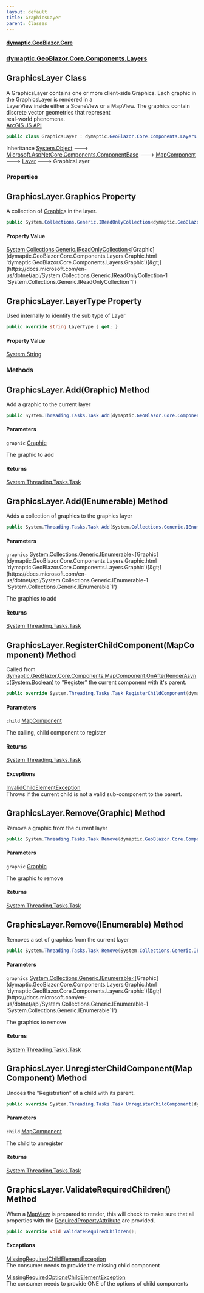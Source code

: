 ```yaml
---
layout: default
title: GraphicsLayer
parent: Classes
---
```

#### [dymaptic.GeoBlazor.Core](index.html 'index')
### [dymaptic.GeoBlazor.Core.Components.Layers](index.html#dymaptic.GeoBlazor.Core.Components.Layers 'dymaptic.GeoBlazor.Core.Components.Layers')

## GraphicsLayer Class

A GraphicsLayer contains one or more client-side Graphics. Each graphic in the GraphicsLayer is rendered in a  
LayerView inside either a SceneView or a MapView. The graphics contain discrete vector geometries that represent  
real-world phenomena.  
<a target="_blank" href="https://developers.arcgis.com/javascript/latest/api-reference/esri-layers-GraphicsLayer.html">ArcGIS JS API</a>

```csharp
public class GraphicsLayer : dymaptic.GeoBlazor.Core.Components.Layers.Layer
```

Inheritance [System.Object](https://docs.microsoft.com/en-us/dotnet/api/System.Object 'System.Object') &#129106; [Microsoft.AspNetCore.Components.ComponentBase](https://docs.microsoft.com/en-us/dotnet/api/Microsoft.AspNetCore.Components.ComponentBase 'Microsoft.AspNetCore.Components.ComponentBase') &#129106; [MapComponent](dymaptic.GeoBlazor.Core.Components.MapComponent.html 'dymaptic.GeoBlazor.Core.Components.MapComponent') &#129106; [Layer](dymaptic.GeoBlazor.Core.Components.Layers.Layer.html 'dymaptic.GeoBlazor.Core.Components.Layers.Layer') &#129106; GraphicsLayer
### Properties

<a name='dymaptic.GeoBlazor.Core.Components.Layers.GraphicsLayer.Graphics'></a>

## GraphicsLayer.Graphics Property

A collection of [Graphic](dymaptic.GeoBlazor.Core.Components.Layers.Graphic.html 'dymaptic.GeoBlazor.Core.Components.Layers.Graphic')s in the layer.

```csharp
public System.Collections.Generic.IReadOnlyCollection<dymaptic.GeoBlazor.Core.Components.Layers.Graphic> Graphics { get; set; }
```

#### Property Value
[System.Collections.Generic.IReadOnlyCollection&lt;](https://docs.microsoft.com/en-us/dotnet/api/System.Collections.Generic.IReadOnlyCollection-1 'System.Collections.Generic.IReadOnlyCollection`1')[Graphic](dymaptic.GeoBlazor.Core.Components.Layers.Graphic.html 'dymaptic.GeoBlazor.Core.Components.Layers.Graphic')[&gt;](https://docs.microsoft.com/en-us/dotnet/api/System.Collections.Generic.IReadOnlyCollection-1 'System.Collections.Generic.IReadOnlyCollection`1')

<a name='dymaptic.GeoBlazor.Core.Components.Layers.GraphicsLayer.LayerType'></a>

## GraphicsLayer.LayerType Property

Used internally to identify the sub type of Layer

```csharp
public override string LayerType { get; }
```

#### Property Value
[System.String](https://docs.microsoft.com/en-us/dotnet/api/System.String 'System.String')
### Methods

<a name='dymaptic.GeoBlazor.Core.Components.Layers.GraphicsLayer.Add(dymaptic.GeoBlazor.Core.Components.Layers.Graphic)'></a>

## GraphicsLayer.Add(Graphic) Method

Add a graphic to the current layer

```csharp
public System.Threading.Tasks.Task Add(dymaptic.GeoBlazor.Core.Components.Layers.Graphic graphic);
```
#### Parameters

<a name='dymaptic.GeoBlazor.Core.Components.Layers.GraphicsLayer.Add(dymaptic.GeoBlazor.Core.Components.Layers.Graphic).graphic'></a>

`graphic` [Graphic](dymaptic.GeoBlazor.Core.Components.Layers.Graphic.html 'dymaptic.GeoBlazor.Core.Components.Layers.Graphic')

The graphic to add

#### Returns
[System.Threading.Tasks.Task](https://docs.microsoft.com/en-us/dotnet/api/System.Threading.Tasks.Task 'System.Threading.Tasks.Task')

<a name='dymaptic.GeoBlazor.Core.Components.Layers.GraphicsLayer.Add(System.Collections.Generic.IEnumerable_dymaptic.GeoBlazor.Core.Components.Layers.Graphic_)'></a>

## GraphicsLayer.Add(IEnumerable<Graphic>) Method

Adds a collection of graphics to the graphics layer

```csharp
public System.Threading.Tasks.Task Add(System.Collections.Generic.IEnumerable<dymaptic.GeoBlazor.Core.Components.Layers.Graphic> graphics);
```
#### Parameters

<a name='dymaptic.GeoBlazor.Core.Components.Layers.GraphicsLayer.Add(System.Collections.Generic.IEnumerable_dymaptic.GeoBlazor.Core.Components.Layers.Graphic_).graphics'></a>

`graphics` [System.Collections.Generic.IEnumerable&lt;](https://docs.microsoft.com/en-us/dotnet/api/System.Collections.Generic.IEnumerable-1 'System.Collections.Generic.IEnumerable`1')[Graphic](dymaptic.GeoBlazor.Core.Components.Layers.Graphic.html 'dymaptic.GeoBlazor.Core.Components.Layers.Graphic')[&gt;](https://docs.microsoft.com/en-us/dotnet/api/System.Collections.Generic.IEnumerable-1 'System.Collections.Generic.IEnumerable`1')

The graphics to add

#### Returns
[System.Threading.Tasks.Task](https://docs.microsoft.com/en-us/dotnet/api/System.Threading.Tasks.Task 'System.Threading.Tasks.Task')

<a name='dymaptic.GeoBlazor.Core.Components.Layers.GraphicsLayer.RegisterChildComponent(dymaptic.GeoBlazor.Core.Components.MapComponent)'></a>

## GraphicsLayer.RegisterChildComponent(MapComponent) Method

Called from [dymaptic.GeoBlazor.Core.Components.MapComponent.OnAfterRenderAsync(System.Boolean)](https://docs.microsoft.com/en-us/dotnet/api/dymaptic.GeoBlazor.Core.Components.MapComponent.OnAfterRenderAsync#dymaptic_GeoBlazor_Core_Components_MapComponent_OnAfterRenderAsync_System_Boolean_ 'dymaptic.GeoBlazor.Core.Components.MapComponent.OnAfterRenderAsync(System.Boolean)') to "Register" the current component with it's parent.

```csharp
public override System.Threading.Tasks.Task RegisterChildComponent(dymaptic.GeoBlazor.Core.Components.MapComponent child);
```
#### Parameters

<a name='dymaptic.GeoBlazor.Core.Components.Layers.GraphicsLayer.RegisterChildComponent(dymaptic.GeoBlazor.Core.Components.MapComponent).child'></a>

`child` [MapComponent](dymaptic.GeoBlazor.Core.Components.MapComponent.html 'dymaptic.GeoBlazor.Core.Components.MapComponent')

The calling, child component to register

#### Returns
[System.Threading.Tasks.Task](https://docs.microsoft.com/en-us/dotnet/api/System.Threading.Tasks.Task 'System.Threading.Tasks.Task')

#### Exceptions

[InvalidChildElementException](dymaptic.GeoBlazor.Core.Exceptions.InvalidChildElementException.html 'dymaptic.GeoBlazor.Core.Exceptions.InvalidChildElementException')  
Throws if the current child is not a valid sub-component to the parent.

<a name='dymaptic.GeoBlazor.Core.Components.Layers.GraphicsLayer.Remove(dymaptic.GeoBlazor.Core.Components.Layers.Graphic)'></a>

## GraphicsLayer.Remove(Graphic) Method

Remove a graphic from the current layer

```csharp
public System.Threading.Tasks.Task Remove(dymaptic.GeoBlazor.Core.Components.Layers.Graphic graphic);
```
#### Parameters

<a name='dymaptic.GeoBlazor.Core.Components.Layers.GraphicsLayer.Remove(dymaptic.GeoBlazor.Core.Components.Layers.Graphic).graphic'></a>

`graphic` [Graphic](dymaptic.GeoBlazor.Core.Components.Layers.Graphic.html 'dymaptic.GeoBlazor.Core.Components.Layers.Graphic')

The graphic to remove

#### Returns
[System.Threading.Tasks.Task](https://docs.microsoft.com/en-us/dotnet/api/System.Threading.Tasks.Task 'System.Threading.Tasks.Task')

<a name='dymaptic.GeoBlazor.Core.Components.Layers.GraphicsLayer.Remove(System.Collections.Generic.IEnumerable_dymaptic.GeoBlazor.Core.Components.Layers.Graphic_)'></a>

## GraphicsLayer.Remove(IEnumerable<Graphic>) Method

Removes a set of graphics from the current layer

```csharp
public System.Threading.Tasks.Task Remove(System.Collections.Generic.IEnumerable<dymaptic.GeoBlazor.Core.Components.Layers.Graphic> graphics);
```
#### Parameters

<a name='dymaptic.GeoBlazor.Core.Components.Layers.GraphicsLayer.Remove(System.Collections.Generic.IEnumerable_dymaptic.GeoBlazor.Core.Components.Layers.Graphic_).graphics'></a>

`graphics` [System.Collections.Generic.IEnumerable&lt;](https://docs.microsoft.com/en-us/dotnet/api/System.Collections.Generic.IEnumerable-1 'System.Collections.Generic.IEnumerable`1')[Graphic](dymaptic.GeoBlazor.Core.Components.Layers.Graphic.html 'dymaptic.GeoBlazor.Core.Components.Layers.Graphic')[&gt;](https://docs.microsoft.com/en-us/dotnet/api/System.Collections.Generic.IEnumerable-1 'System.Collections.Generic.IEnumerable`1')

The graphics to remove

#### Returns
[System.Threading.Tasks.Task](https://docs.microsoft.com/en-us/dotnet/api/System.Threading.Tasks.Task 'System.Threading.Tasks.Task')

<a name='dymaptic.GeoBlazor.Core.Components.Layers.GraphicsLayer.UnregisterChildComponent(dymaptic.GeoBlazor.Core.Components.MapComponent)'></a>

## GraphicsLayer.UnregisterChildComponent(MapComponent) Method

Undoes the "Registration" of a child with its parent.

```csharp
public override System.Threading.Tasks.Task UnregisterChildComponent(dymaptic.GeoBlazor.Core.Components.MapComponent child);
```
#### Parameters

<a name='dymaptic.GeoBlazor.Core.Components.Layers.GraphicsLayer.UnregisterChildComponent(dymaptic.GeoBlazor.Core.Components.MapComponent).child'></a>

`child` [MapComponent](dymaptic.GeoBlazor.Core.Components.MapComponent.html 'dymaptic.GeoBlazor.Core.Components.MapComponent')

The child to unregister

#### Returns
[System.Threading.Tasks.Task](https://docs.microsoft.com/en-us/dotnet/api/System.Threading.Tasks.Task 'System.Threading.Tasks.Task')

<a name='dymaptic.GeoBlazor.Core.Components.Layers.GraphicsLayer.ValidateRequiredChildren()'></a>

## GraphicsLayer.ValidateRequiredChildren() Method

When a [MapView](dymaptic.GeoBlazor.Core.Components.Views.MapView.html 'dymaptic.GeoBlazor.Core.Components.Views.MapView') is prepared to render, this will check to make sure that all properties with the [RequiredPropertyAttribute](dymaptic.GeoBlazor.Core.RequiredPropertyAttribute.html 'dymaptic.GeoBlazor.Core.RequiredPropertyAttribute') are provided.

```csharp
public override void ValidateRequiredChildren();
```

#### Exceptions

[MissingRequiredChildElementException](dymaptic.GeoBlazor.Core.Exceptions.MissingRequiredChildElementException.html 'dymaptic.GeoBlazor.Core.Exceptions.MissingRequiredChildElementException')  
The consumer needs to provide the missing child component

[MissingRequiredOptionsChildElementException](dymaptic.GeoBlazor.Core.Exceptions.MissingRequiredOptionsChildElementException.html 'dymaptic.GeoBlazor.Core.Exceptions.MissingRequiredOptionsChildElementException')  
The consumer needs to provide ONE of the options of child components
